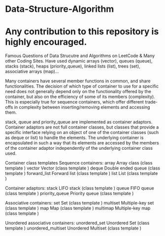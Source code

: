 # Data-Structure-Algorithm
# Any contribution to this repository is highly encouraged.

Famous Questions of Data Strucutre and Algorithms on LeetCode & Many other Coding Sites.
Have used dynamic arrays (vector), queues (queue), stacks (stack), heaps (priority_queue), linked lists (list), trees (set), associative arrays (map)...

Many containers have several member functions in common, and share functionalities. The decision of which type of container to use for a specific need does not generally depend only on the functionality offered by the container, but also on the efficiency of some of its members (complexity). This is especially true for sequence containers, which offer different trade-offs in complexity between inserting/removing elements and accessing them.

stack, queue and priority_queue are implemented as container adaptors. Container adaptors are not full container classes, but classes that provide a specific interface relying on an object of one of the container classes (such as deque or list) to handle the elements. The underlying container is encapsulated in such a way that its elements are accessed by the members of the container adaptor independently of the underlying container class used.


Container class templates
Sequence containers:
array Array class (class template )
vector Vector (class template )
deque Double ended queue (class template )
forward_list Forward list (class template )
list List (class template )

Container adaptors:
stack LIFO stack (class template )
queue FIFO queue (class template )
priority_queue Priority queue (class template )

Associative containers:
set Set (class template )
multiset Multiple-key set (class template )
map Map (class template )
multimap Multiple-key map (class template )

Unordered associative containers:
unordered_set Unordered Set (class template )
unordered_multiset Unordered Multiset (class template )
